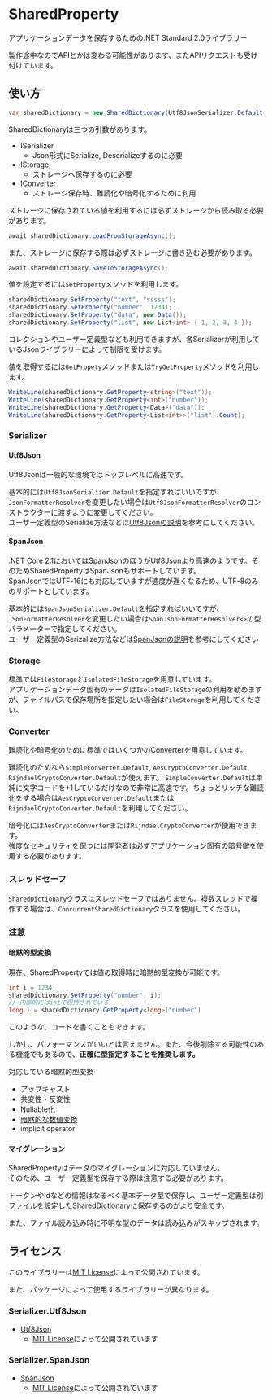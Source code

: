 ﻿# SharedProperty
アプリケーションデータを保存するための.NET Standard 2.0ライブラリー

製作途中なのでAPIとかは変わる可能性があります、またAPIリクエストも受け付けています。

## 使い方
```csharp
var sharedDictionary = new SharedDictionary(Utf8JsonSerializer.Default, FileStorage.Default, null);
```
SharedDictionaryは三つの引数があります。
- ISerializer
  - Json形式にSerialize, Deserializeするのに必要
- IStorage
  - ストレージへ保存するのに必要
- IConverter
  - ストレージ保存時、難読化や暗号化するために利用

ストレージに保存されている値を利用するには必ずストレージから読み取る必要があります。
```csharp
await sharedDictionary.LoadFromStorageAsync();
```

また、ストレージに保存する際は必ずストレージに書き込む必要があります。
```csharp
await sharedDictionary.SaveToStorageAsync();
```

値を設定するには`SetProperty`メソッドを利用します。
```csharp
sharedDictionary.SetProperty("text", "sssss");
sharedDictionary.SetProperty("number", 1234);
sharedDictionary.SetProperty("data", new Data());
sharedDictionary.SetProperty("list", new List<int> { 1, 2, 3, 4 });
```
コレクションやユーザー定義型なども利用できますが、各Serializerが利用しているJsonライブラリーによって制限を受けます。

値を取得するには`GetPropety`メソッドまたは`TryGetProperty`メソッドを利用します。
```csharp
WriteLine(sharedDictionary.GetProperty<string>("text"));
WriteLine(sharedDictionary.GetProperty<int>("number"));
WriteLine(sharedDictionary.GetProperty<Data>("data"));
WriteLine(sharedDictionary.GetProperty<List<int>>("list").Count);
```

### Serializer
#### Utf8Json
Utf8Jsonは一般的な環境ではトップレベルに高速です。

基本的には`Utf8JsonSerializer.Default`を指定すればいいですが、`JsonFormatterResolver`を変更したい場合は`Utf8JsonFormatterResolver`のコンストラクターに渡すように変更してください。  
ユーザー定義型のSerialize方法などは[Utf8Jsonの説明](https://github.com/neuecc/Utf8Json/blob/master/README.md)を参考にしてください。

#### SpanJson
.NET Core 2.1においてはSpanJsonのほうがUtf8Jsonより高速のようです。そのためSharedPropertyはSpanJsonもサポートしています。  
SpanJsonではUTF-16にも対応していますが速度が遅くなるため、UTF-8のみのサポートとしています。

基本的には`SpanJsonSerializer.Default`を指定すればいいですが、`JSonFormatterResolver`を変更したい場合は`SpanJsonFormatterResolver<>`の型パラメーターで指定してください。  
ユーザー定義型のSerizalize方法などは[SpanJsonの説明](https://github.com/Tornhoof/SpanJson/blob/master/README.md)を参考にしてください

### Storage
標準では`FileStorage`と`IsolatedFileStorage`を用意しています。  
アプリケーションデータ固有のデータは`IsolatedFileStorage`の利用を勧めますが、ファイルパスで保存場所を指定したい場合は`FileStorage`を利用してください。

### Converter
難読化や暗号化のために標準ではいくつかのConverterを用意しています。

難読化のためなら`SimpleConverter.Default`, `AesCryptoConverter.Default`, `RijndaelCryptoConverter.Default`が使えます。
`SimpleConverter.Default`は単純に文字コードを+1しているだけなので非常に高速です。ちょっとリッチな難読化をする場合は`AesCryptoConverter.Default`または`RijndaelCryptoConverter.Default`を利用してください。

暗号化には`AesCryptoConverter`または`RijndaelCryptoConverter`が使用できます。  
強度なセキュリティを保つには開発者は必ずアプリケーション固有の暗号鍵を使用する必要があります。

### スレッドセーフ
`SharedDictionary`クラスはスレッドセーフではありません。複数スレッドで操作する場合は、`ConcurrentSharedDictionary`クラスを使用してください。

### 注意
#### 暗黙的型変換
現在、SharedPropertyでは値の取得時に暗黙的型変換が可能です。

```csharp
int i = 1234;
sharedDictionary.SetProperty("number", i);
// 内部的にはintで保持されている
long l = sharedDictionary.GetProperty<long>("number")
```

このような、コードを書くこともできます。

しかし、パフォーマンスがいいとは言えません。また、今後削除する可能性のある機能でもあるので、**正確に型指定することを推奨します。**

対応している暗黙的型変換
- アップキャスト
- 共変性・反変性
- Nullable化
- [暗黙的な数値変換](https://docs.microsoft.com/ja-jp/dotnet/csharp/language-reference/keywords/implicit-numeric-conversions-table)
- implicit operator


#### マイグレーション
SharedPropertyはデータのマイグレーションに対応していません。  
そのため、ユーザー定義型を保存する際は注意する必要があります。

トークンやIdなどの情報はなるべく基本データ型で保存し、ユーザー定義型は別ファイルを設定したSharedDictionaryに保存するのがより安全です。

また、ファイル読み込み時に不明な型のデータは読み込みがスキップされます。

## ライセンス
このライブラリーは[MIT License](LICENSE.txt)によって公開されています。

また、パッケージによって使用するライブラリーが異なります。

### Serializer.Utf8Json
- [Utf8Json](https://github.com/neuecc/Utf8Json)
  - [MIT License](https://github.com/neuecc/Utf8Json/blob/master/LICENSE)によって公開されています

### Serializer.SpanJson
- [SpanJson](https://github.com/Tornhoof/SpanJson)
  - [MIT License](https://github.com/Tornhoof/SpanJson/blob/master/LICENSE)によって公開されています